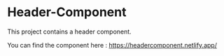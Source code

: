 # Header-Component
This project contains a header component.

You can find the component here : https://headercomponent.netlify.app/
